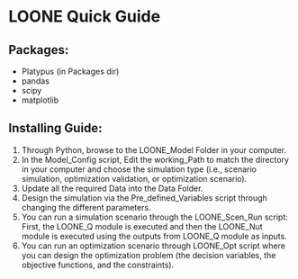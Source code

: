 # LOONE Quick Guide

## Packages: 
* Platypus (in Packages dir)
* pandas
* scipy
* matplotlib

## Installing Guide:
1. Through Python, browse to the LOONE_Model Folder in your computer.
2. In the Model_Config script, Edit the working_Path to match the directory in your computer and choose the simulation type (i.e., scenario simulation, optimization validation, or optimization scenario).
3. Update all the required Data into the Data Folder.
4. Design the simulation via the Pre_defined_Variables script through changing the different parameters. 
5. You can run a simulation scenario through the LOONE_Scen_Run script: First, the LOONE_Q module is executed and then the LOONE_Nut module is executed using the outputs from LOONE_Q module as inputs.
6. You can run an optimization scenario through LOONE_Opt script where you can design the optimization problem (the decision variables, the objective functions, and the constraints).